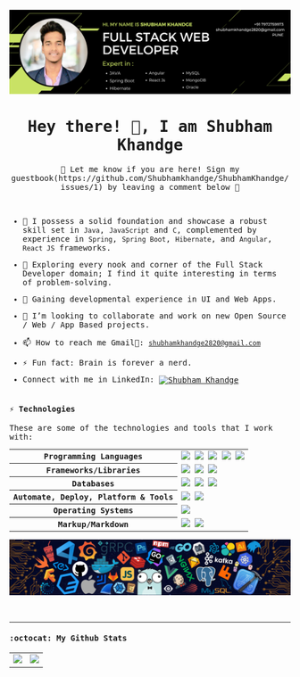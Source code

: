 <samp>
<p align="center">
  <img src="assets/Banner.png" alt="Banner"/>
</p>
<p align="center">
  <h1 align="center">Hey there! 👋, I am Shubham Khandge  </h1>
</p>

<p align="center"> 👋 Let me know if you are here! Sign my guestbook(https://github.com/Shubhamkhandge/ShubhamKhandge/issues/1) by leaving a comment below 💟   </p>

<br>

- 🔭 I possess a solid foundation and showcase a robust skill set in `Java`, `JavaScript` and `C`, complemented by experience in  `Spring`, `Spring Boot`, `Hibernate`, and `Angular`, `React JS` frameworks.
  
- 🐾 Exploring every nook and corner of the Full Stack Developer domain; I find it quite interesting in terms of problem-solving.
  
- 🌱 Gaining developmental experience in UI and Web Apps.
  
- 👯 I’m looking to collaborate and work on new Open Source / Web / App Based projects.
  
- 📫 How to reach me Gmail📧: <a title="Email" href="mailto:shubhamkhandge2820@gmail.com">`shubhamkhandge2820@gmail.com`  </a>
- ⚡ Fun fact: Brain is forever a nerd.
- Connect with me in LinkedIn: <a href="https://www.linkedin.com/in/shubham-khandge/" target="blank">
    <img align="center" src="https://github.com/dheereshagrwal/colored-icons/blob/0bafca8be51a7290244f4219e42b4a530a5dfefb/public/icons/linkedin/linkedin-horizontal.svg"               alt="Shubham Khandge" height="50" width="80" />
  </a>
<br><br>

#### ⚡ Technologies

These are some of the technologies and tools that I work with:

<table style="width:100%" align="center">
 <tr>
    <th>Programming Languages</th>
    <td> 
      <img src="https://img.shields.io/badge/-C++-787CB5?style=flat-square&logo=c%2B%2B&logoColor=Crayola" />
      <img src="https://img.shields.io/badge/-Java-007396?style=flat-square&logo=java" />
      <img src="https://img.shields.io/badge/-TypeScript-007ACC?style=flat-square&logo=typescript&logoColor=white" />      
      <img src="https://img.shields.io/badge/-JavaScript-black?style=flat-square&logo=javascript" />
      <img src="https://img.shields.io/badge/-Python-ffff47?style=flat-square&logo=python" />
   </td>   
  </tr>
  <tr>
    <th>Frameworks/Libraries</th>
    <td>
      <img src="https://img.shields.io/badge/Spring_Boot-grey.svg?&style=flat-square&logo=spring-boot&logoColor=light-green" />
      <img src="https://img.shields.io/badge/-React.js-black?style=flat-square&logo=react&logoColor=Crayola" />
      <img src="https://img.shields.io/badge/-redux-black?style=flat-square&logo=redux&logoColor=violet" />
    </td>
  </tr>
  <tr>
    <th>Databases</th>
    <td>
      <img src="https://img.shields.io/badge/-MySQL-4479A1?style=flat-square&logo=mysql&logoColor=white" />
      <img src="https://img.shields.io/badge/-MongoDB-black?style=flat-square&logo=mongodb" />
      <img src="https://img.shields.io/badge/SQLite-07405E?style=flat-square&logo=sqlite&logoColor=white" />
    </td>
  </tr>
  <tr>
    <th>Automate, Deploy, Platform & Tools</th>
    <td>
      <img src="https://img.shields.io/badge/-Git-black?style=flat-square&logo=git" /> 
      <img src="https://img.shields.io/badge/-GitHub-181717?style=flat-square&logo=github" />
    </td>
  </tr>
  <tr>
    <th>Operating Systems</th>
    <td>
      <img src="https://img.shields.io/badge/Windows-0078D6?style=flat-square&logo=windows&logoColor=white" />
    </td>
  </tr>
  <tr>
    <th>Markup/Markdown</th>
    <td>
      <img src="https://img.shields.io/badge/-HTML5-E34F26?style=flat-square&logo=html5&logoColor=white" />
      <img src="https://img.shields.io/badge/-CSS3-1572B6?style=flat-square&logo=css3" />
    </td>
  </tr>
</table>


<p align="center">
  <img src="assets/header.png" alt="header"/>
</p>


<br>


---

#### :octocat:  My Github Stats

<table align="center">
  <tr>
    <td align="center">
      <a href="https://github.com/ShubhamKhandge">
        <img src="https://github-readme-stats.vercel.app/api?username=ShubhamKhandge&show_icons=true&theme=algolia" />
      </a>
    </td>
<!--   </tr>
  <tr> -->
    <td align="center">
      <a href="https://github.com/ShubhamKhandge">
        <img src="https://github-readme-streak-stats.herokuapp.com/?user=ShubhamKhandge&theme=algolia#version3" />
      </a>
    </td>
  </tr>
</table>

</samp>
